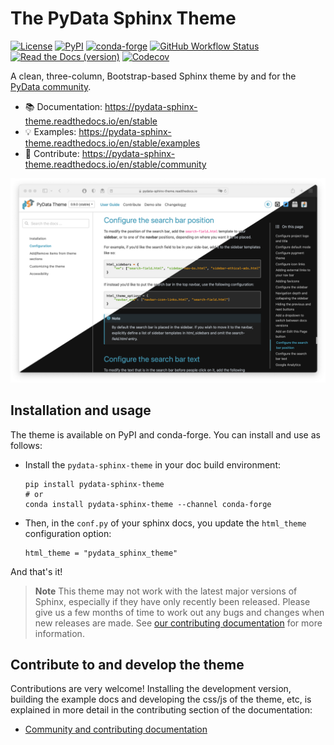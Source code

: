# The PyData Sphinx Theme

[![License](https://img.shields.io/badge/License-BSD_3--Clause-yellow.svg)](https://github.com/pydata/pydata-sphinx-theme/blob/main/LICENSE)
[![PyPI](https://img.shields.io/pypi/v/pydata-sphinx-theme?logo=python&logoColor=white&color=orange)](https://pypi.org/project/pydata-sphinx-theme/)
[![conda-forge](https://img.shields.io/conda/vn/conda-forge/pydata-sphinx-theme.svg?logo=anaconda&logoColor=white&color=orange)](https://anaconda.org/conda-forge/pydata-sphinx-theme)
[![GitHub Workflow Status](https://img.shields.io/github/actions/workflow/status/pydata/pydata-sphinx-theme/tests.yml?logo=github&logoColor=white)](https://github.com/pydata/pydata-sphinx-theme/actions/workflows/tests.yml)
[![Read the Docs (version)](https://img.shields.io/readthedocs/pydata-sphinx-theme/latest?logo=readthedocs&logoColor=white)](https://readthedocs.org/projects/pydata-sphinx-theme/builds/)
[![Codecov](https://img.shields.io/codecov/c/github/pydata/pydata-sphinx-theme?logo=codecov&logoColor=white)](https://codecov.io/gh/pydata/pydata-sphinx-theme)

A clean, three-column, Bootstrap-based Sphinx theme by and for the [PyData community](https://pydata.org).

- :books: Documentation: https://pydata-sphinx-theme.readthedocs.io/en/stable
- :bulb: Examples: https://pydata-sphinx-theme.readthedocs.io/en/stable/examples
- :raised_hands: Contribute: https://pydata-sphinx-theme.readthedocs.io/en/stable/community

[![Example documentation with this theme](./docs/_static/theme_landing.png)](https://pydata-sphinx-theme.readthedocs.io/en/stable)

## Installation and usage

The theme is available on PyPI and conda-forge. You can install
and use as follows:

- Install the `pydata-sphinx-theme` in your doc build environment:

  ```
  pip install pydata-sphinx-theme
  # or
  conda install pydata-sphinx-theme --channel conda-forge
  ```

- Then, in the `conf.py` of your sphinx docs, you update the `html_theme`
  configuration option:

  ```
  html_theme = "pydata_sphinx_theme"
  ```

And that's it!

> **Note**
> This theme may not work with the latest major versions of Sphinx, especially
> if they have only recently been released. Please give us a few months of
> time to work out any bugs and changes when new releases are made.
> See [our contributing documentation](docs/community/topics.md) for more information.

## Contribute to and develop the theme

Contributions are very welcome! Installing the development version, building
the example docs and developing the css/js of the theme, etc, is explained in
more detail in the contributing section of the documentation:

- [Community and contributing documentation](https://pydata-sphinx-theme.readthedocs.io/en/latest/community/index.html)
